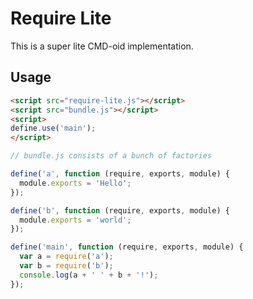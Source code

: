 Require Lite
===

This is a super lite CMD-oid implementation.

Usage
---
``` html
<script src="require-lite.js"></script>
<script src="bundle.js"></script>
<script>
define.use('main');
</script>
```

``` js
// bundle.js consists of a bunch of factories

define('a', function (require, exports, module) {
  module.exports = 'Hello';
});

define('b', function (require, exports, module) {
  module.exports = 'world';
});

define('main', function (require, exports, module) {
  var a = require('a');
  var b = require('b');
  console.log(a + ' ' + b + '!');
});
```
